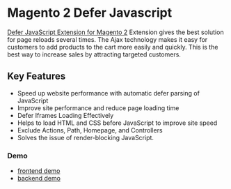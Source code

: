 <body>
	<main>
		<div class="content-wrapper">
			<div class="content-inner">
				<h1>Magento 2 Defer Javascript</h1>
				<p><a href="https://www.mageants.com/defer-javascript-for-magento-2.html">Defer JavaScript Extension for Magento 2</a> Extension gives the best solution for page reloads several times. The Ajax technology makes it easy for customers to add products to the cart more easily and quickly. This is the best way to increase sales by attracting targeted customers.</p>
				
<div class="features-wrapper">
					<h2>Key Features</h2>
					<ul>
						<li>Speed up website performance with automatic defer parsing of JavaScript</li>
						<li>Improve site performance and reduce page loading time</li>
						<li>Defer Iframes Loading Effectively</li>
						<li>Helps to load HTML and CSS before JavaScript to improve site speed</li>
						<li>Exclude Actions, Path, Homepage, and Controllers</li>
            <li>Solves the issue of render-blocking JavaScript.</li>
					</ul>
				</div>
				<div class="more-features">
					<h3>Demo</h3>
					<ul>
						<li><a href="https://deferjs.demo9.b7fb87dd732790222.temporary.link/">frontend demo</a></li>
						<li><a href="https://demo9.b7fb87dd732790222.temporary.link/adminsession?un=deferjs&ps=Rock@321">backend demo</a></li>
					</ul>
				</div>
			</div>
		</div>
	</main>
</body>
</html>
